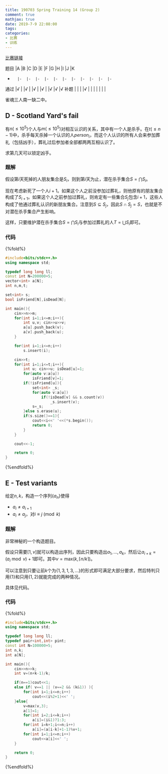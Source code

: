 ```yaml
---
title: 190703 Spring Training 14 (Group 2)
comment: true
mathjax: true
date: 2019-7-9 22:08:00
tags:
categories:
- 比赛
- 训练
---
```


[比赛链接](https://cn.vjudge.net/contest/308151)

题目	|A	|B	|C	|D	|E	|F	|G	|H	|I	|J	|K
-		|-	|-	|-	|-	|-	|-	|-	|-	|-	|-	|-
通过	|√	|	|√	|	|√	|	|√	|	|√	|√	|√
补题	|	|	|	|√	|	|	|	|	|	|	|

雀魂三人南一缺二中。

<!--more-->





## D - Scotland Yard's fail

有$n(\leq 10^5)$个人与$m(\leq 10^5)$对相互认识的关系，其中有一个人是杀手。在$t(\leq n-1)$中，杀手每天杀掉一个认识的人$person_i$，而这个人认识的所有人会来参加葬礼（包括凶手），葬礼过后参加者全部都两两互相认识了。

求第几天可以锁定凶手。

### 题解

假设第$i$天死掉的人朋友集合是$S_i$，则到第$i$天为止，潜在杀手集合$S = \bigcap S_i$。

现在考虑新死了一个人$i+1$。如果这个人之前没参加过葬礼，则他原有的朋友集合构成了$S_{i+1}$。如果这个人之前参加过葬礼，则肯定有一些集合$S_j$包含$i+1$，这些人构成了他通过葬礼认识的新朋友集合。注意到$S \subseteq S_j$，因此$S\cap S_j = S$，也就是不对潜在杀手集合产生影响。

这样，只要维护潜在杀手集合$S= \bigcap S_i$与参加过葬礼的人$T= \bigcup S_i$即可。

### 代码

{%fold%}
```c++
#include<bits/stdc++.h>
using namespace std;

typedef long long ll;
const int N=200000+5;
vector<int> a[N];
int n,m,t;

set<int> s;
bool isFriend[N],isDead[N];

int main(){
	cin>>n>>m;
	for(int i=1;i<=m;i++){
		int u,v; cin>>u>>v;
		a[u].push_back(v);
		a[v].push_back(u);
	}

	for(int i=1;i<=n;i++)
		s.insert(i);

	cin>>t;
	for(int i=1;i<=t;i++){
		int u; cin>>u; isDead[u]=1;
		for(auto v:a[u])
			isFriend[v]=1;
		if(!isFriend[u]){
			set<int> _s;
			for(auto v:a[u])
				if(!isDead[v] && s.count(v))
					_s.insert(v);
			s=_s;	
		}else s.erase(u);
		if(s.size()==1){
			cout<<i<<' '<<(*s.begin());
			return 0;
		}
	}

	cout<<-1;

	return 0;
}
```
{%endfold%}





## E - Test variants 

给定$n,k$，构造一个序列$\{a_n\}$使得

* $a_i \neq a_{i+1}$
* $a_i \neq a_j$，对$i \equiv j \pmod k$

### 题解

非常神秘的一个构造题目。

假设只需要$[1,v]$就可以构造出序列，因此只要构造出$a_1, \ldots, a_k$，然后让$a_{i+k} = (a_{i} \bmod v) +1$即可。其中$v = \mathrm{max} (k,\lceil n/k \rceil )$。

可以注意到只要让前$k$个为$\{1,3,1,3,\ldots\}$的形式即可满足大部分要求，然后特判只用$\{1\}$和只用$\{1,2\}$就能完成的两种情况。

具体见代码。

### 代码

{%fold%}
```c++
#include<bits/stdc++.h>
using namespace std;

typedef long long ll;
typedef pair<int,int> pint;
const int N=100000+5;
int n,k;
int a[N];

int main(){
	cin>>n>>k;
	int v=(n+k-1)/k;

	if(n==1)cout<<1;
	else if( v==1 || (v==2 && (k&1)) ){
		for(int i=1;i<=n;i++)
			cout<<(i%2+1)<<' ';
	}else{
		v=max(v,3);
		a[1]=1;
		for(int i=2;i<=k;i++)
			a[i]=(i&1)?1:3;
		for(int i=k+1;i<=n;i++)
			a[i]=(a[i-k]+1-1)%v+1;
		for(int i=1;i<=n;i++)
			cout<<a[i]<<' ';
	}

	return 0;
}
```
{%endfold%}
